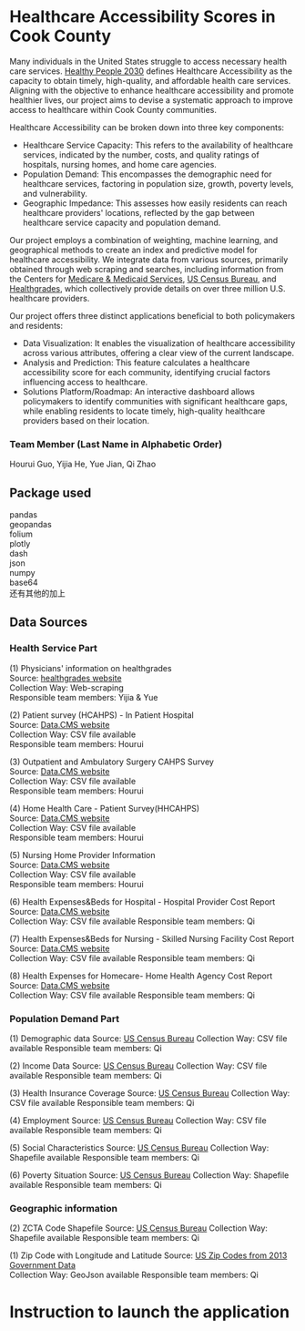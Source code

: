 # Healthcare Accessibility Scores in Cook County

Many individuals in the United States struggle to access necessary health care services. [Healthy People 2030](https://health.gov/healthypeople/objectives-and-data/browse-objectives/health-care-access-and-quality) defines Healthcare Accessibility as the capacity to obtain timely, high-quality, and affordable health care services. Aligning with the objective to enhance healthcare accessibility and promote healthier lives, our project aims to devise a systematic approach to improve access to healthcare within Cook County communities.

Healthcare Accessibility can be broken down into three key components:
* Healthcare Service Capacity: This refers to the availability of healthcare services, indicated by the number, costs, and quality ratings of hospitals, nursing homes, and home care agencies.
* Population Demand: This encompasses the demographic need for healthcare services, factoring in population size, growth, poverty levels, and vulnerability.
* Geographic Impedance: This assesses how easily residents can reach healthcare providers' locations, reflected by the gap between healthcare service capacity and population demand.

Our project employs a combination of weighting, machine learning, and geographical methods to create an index and predictive model for healthcare accessibility. We integrate data from various sources, primarily obtained through web scraping and searches, including information from the Centers for [Medicare & Medicaid Services](https://www.cms.gov/data-research), [US Census Bureau](https://data.census.gov/), and [Healthgrades](https://www.healthgrades.com/), which collectively provide details on over three million U.S. healthcare providers.

Our project offers three distinct applications beneficial to both policymakers and residents:
* Data Visualization: It enables the visualization of healthcare accessibility across various attributes, offering a clear view of the current landscape.
* Analysis and Prediction: This feature calculates a healthcare accessibility score for each community, identifying crucial factors influencing access to healthcare.
* Solutions Platform/Roadmap: An interactive dashboard allows policymakers to identify communities with significant healthcare gaps, while enabling residents to locate timely, high-quality healthcare providers based on their location.

### Team Member (Last Name in Alphabetic Order)
Hourui Guo, Yijia He, Yue Jian, Qi Zhao

## Package used
pandas\
geopandas\
folium\
plotly\
dash\
json\
numpy\
base64\
还有其他的加上

## Data Sources
### Health Service Part
(1) Physicians' information on healthgrades\
Source: [healthgrades website](https://www.healthgrades.com/)\
Collection Way: Web-scraping\
Responsible team members: Yijia & Yue

(2) Patient survey (HCAHPS) - In Patient Hospital\
Source: [Data.CMS website](https://data.cms.gov/provider-data/dataset/dgck-syfz)\
Collection Way: CSV file available\
Responsible team members: Hourui

(3) Outpatient and Ambulatory Surgery CAHPS Survey\
Source: [Data.CMS website](https://data.cms.gov/provider-data/dataset/48nr-hqxx)\
Collection Way: CSV file available\
Responsible team members: Hourui

(4) Home Health Care - Patient Survey(HHCAHPS)\
Source: [Data.CMS website](https://data.cms.gov/provider-data/dataset/ccn4-8vby)\
Collection Way: CSV file available\
Responsible team members: Hourui

(5) Nursing Home Provider Information\
Source: [Data.CMS website](https://data.cms.gov/provider-data/dataset/4pq5-n9py)\
Collection Way: CSV file available\
Responsible team members: Hourui

(6) Health Expenses&Beds for Hospital - Hospital Provider Cost Report
Source: [Data.CMS website](https://data.cms.gov/provider-compliance/cost-report/hospital-provider-cost-report)\
Collection Way: CSV file available
Responsible team members: Qi

(7) Health Expenses&Beds for Nursing - Skilled Nursing Facility Cost Report
Source: [Data.CMS website](https://data.cms.gov/provider-compliance/cost-report/skilled-nursing-facility-cost-report)\
Collection Way: CSV file available
Responsible team members: Qi

(8) Health Expenses for Homecare- Home Health Agency Cost Report
Source: [Data.CMS website](https://data.cms.gov/provider-compliance/cost-report/home-health-agency-cost-report)\
Collection Way: CSV file available
Responsible team members: Qi

### Population Demand Part
(1) Demographic data 
Source: [US Census Bureau](https://data.census.gov/table?q=demographic&g=050XX00US17031$8600000)
Collection Way: CSV file available
Responsible team members: Qi

(2) Income Data
Source: [US Census Bureau](https://data.census.gov/table?t=Earnings&g=050XX00US17031)
Collection Way: CSV file available
Responsible team members: Qi

(3) Health Insurance Coverage
Source: [US Census Bureau](https://data.census.gov/table?t=Health%20Insurance&g=050XX00US17031)
Collection Way: CSV file available
Responsible team members: Qi

(4) Employment
Source: [US Census Bureau](https://data.census.gov/table?t=Employment&g=050XX00US17031)
Collection Way: CSV file available
Responsible team members: Qi

(5) Social Characteristics
Source: [US Census Bureau](https://data.census.gov/table?q=Selected%20Characteristics&g=050XX00US17031$8600000)
Collection Way: Shapefile available
Responsible team members: Qi

(6) Poverty Situation
Source: [US Census Bureau](https://data.census.gov/table?q=poverty&g=050XX00US17031$8600000)
Collection Way: Shapefile available
Responsible team members: Qi

### Geographic information
(2) ZCTA Code Shapefile
Source: [US Census Bureau](https://www.census.gov/geographies/mapping-files/time-series/geo/cartographic-boundary.html)
Collection Way: Shapefile available
Responsible team members: Qi

(1) Zip Code with Longitude and Latitude
Source: [US Zip Codes from 2013 Government Data](https://gist.github.com/erichurst/7882666)\
Collection Way: GeoJson available
Responsible team members: Qi

# Instruction to launch the application


